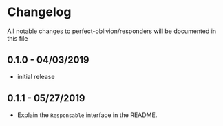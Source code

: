# Changelog

All notable changes to perfect-oblivion/responders will be documented in this file

## 0.1.0 - 04/03/2019

-   initial release

## 0.1.1 - 05/27/2019

-   Explain the ```Responsable``` interface in the README.
